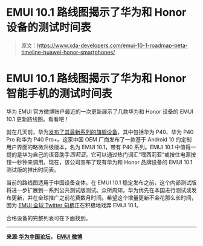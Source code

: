 # EMUI 10.1 路线图揭示了华为和 Honor 设备的测试时间表

> 原文：<https://www.xda-developers.com/emui-10-1-roadmap-beta-timeline-huawei-honor-smartphones/>

# EMUI 10.1 路线图揭示了华为和 Honor 智能手机的测试时间表

华为 EMUI 官方微博账户最近的一次更新展示了几款华为和 Honor 设备的 EMUI 10.1 更新路线图。看看吧！

就在几天前，华为[发布了其最新系列的旗舰设备](https://www.xda-developers.com/huawei-p40-pro-specifications-features-pricing-availability/)，其中包括华为 P40、华为 P40 Pro 和华为 P40 Pro+。这家中国 OEM 厂商发布了一款基于 Android 10 的定制用户界面的略微升级版本，名为 EMUI 10.1，带有 P40 系列。EMUI 10.1 中值得一提的是华为自己的语音助手*西莉亚*，它可以通过热门词汇“嘿西莉亚”或按住电源按钮一秒钟来调用。现在，该公司宣布了现有华为和 Honor 品牌设备的 EMUI 10.1 测试版的推出时间表。

当前的路线图适用于中国设备变体。在 EMUI 10.1 稳定发布之前，这个内部测试版将进一步扩展到一系列公共测试版测试。众所周知，华为优先在本国进行测试或发布更新，并在全球推广之前花费数月时间。希望这个增量更新不会花那么长时间，因为 [EMUI 全球 Twitter 句柄](https://twitter.com/HuaweiEMUI)正在积极地戏弄 EMUI 10.1。

合格设备的完整列表可在下面找到。

* * *

**来源:[华为中国论坛](https://club.huawei.com/thread-23205970-1-1.html)， [EMUI 微博](https://www.weibo.com/3514064555/IBb2Ok028)**